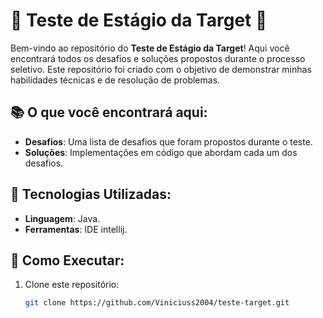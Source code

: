 # 🏁 Teste de Estágio da Target 🚀

Bem-vindo ao repositório do **Teste de Estágio da Target**! Aqui você encontrará todos os desafios e soluções propostos durante o processo seletivo. Este repositório foi criado com o objetivo de demonstrar minhas habilidades técnicas e de resolução de problemas.

## 📚 O que você encontrará aqui:

- **Desafios**: Uma lista de desafios que foram propostos durante o teste.
- **Soluções**: Implementações em código que abordam cada um dos desafios.

## 🚀 Tecnologias Utilizadas:

- **Linguagem**: Java.
- **Ferramentas**: IDE intellij.

## 🌟 Como Executar:

1. Clone este repositório:
   ```bash
   git clone https://github.com/Viniciuss2004/teste-target.git
